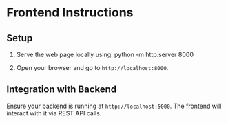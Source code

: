 # Frontend Instructions

## Setup

1. Serve the web page locally using: python -m http.server 8000

2. Open your browser and go to `http://localhost:8000`.

## Integration with Backend

Ensure your backend is running at `http://localhost:5000`. The frontend will interact with it via REST API calls.